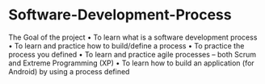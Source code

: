 # Software-Development-Process

The Goal of the project
• To learn what is a software development process
• To learn and practice how to build/define a process
• To practice the process you defined
• To learn and practice agile processes – both Scrum and Extreme Programming (XP)
• To learn how to build an application (for Android) by using a process defined
